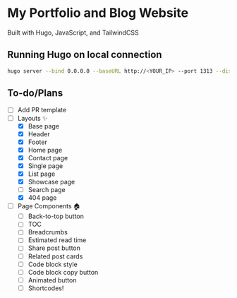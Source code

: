 # My Portfolio and Blog Website

Built with Hugo, JavaScript, and TailwindCSS

## Running Hugo on local connection

```bash
hugo server --bind 0.0.0.0 --baseURL http://<YOUR_IP> --port 1313 --disableFastRender
```

## To-do/Plans

- [ ] Add PR template
- [ ] Layouts :sparkles:
    - [x] Base page
    - [x] Header
    - [x] Footer
    - [x] Home page
    - [x] Contact page
    - [x] Single page
    - [x] List page
    - [x] Showcase page
    - [ ] Search page
    - [x] 404 page
- [ ] Page Components :house:
    - [ ] Back-to-top button
    - [ ] TOC
    - [ ] Breadcrumbs
    - [ ] Estimated read time
    - [ ] Share post button
    - [ ] Related post cards
    - [ ] Code block style
    - [ ] Code block copy button
    - [ ] Animated button
    - [ ] Shortcodes!
